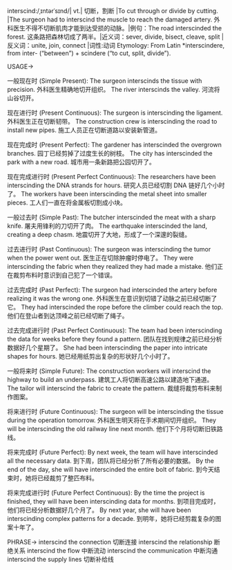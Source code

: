 interscind:/ˌɪntərˈsɪnd/| vt.| 切断，割断 |To cut through or divide by cutting. |The surgeon had to interscind the muscle to reach the damaged artery. 外科医生不得不切断肌肉才能到达受损的动脉。|例句：The road interscinded the forest. 这条路把森林切成了两半。|近义词：sever, divide, bisect, cleave, split |反义词：unite, join, connect |词性:动词
Etymology: From Latin *interscindere, from inter- (“between”) + scindere (“to cut, split, divide”).

USAGE->

一般现在时 (Simple Present):
The surgeon interscinds the tissue with precision.  外科医生精确地切开组织。
The river interscinds the valley.  河流将山谷切开。

现在进行时 (Present Continuous):
The surgeon is interscinding the ligament. 外科医生正在切断韧带。
The construction crew is interscinding the road to install new pipes. 施工人员正在切断道路以安装新管道。

现在完成时 (Present Perfect):
The gardener has interscinded the overgrown branches. 园丁已经剪掉了过度生长的树枝。
The city has interscinded the park with a new road. 城市用一条新路把公园切开了。

现在完成进行时 (Present Perfect Continuous):
The researchers have been interscinding the DNA strands for hours. 研究人员已经切割 DNA 链好几个小时了。
The workers have been interscinding the metal sheet into smaller pieces. 工人们一直在将金属板切割成小块。

一般过去时 (Simple Past):
The butcher interscinded the meat with a sharp knife. 屠夫用锋利的刀切开了肉。
The earthquake interscinded the land, creating a deep chasm. 地震切开了大地，形成了一个深邃的裂缝。

过去进行时 (Past Continuous):
The surgeon was interscinding the tumor when the power went out.  医生正在切除肿瘤时停电了。
They were interscinding the fabric when they realized they had made a mistake. 他们正在裁剪布料时意识到自己犯了一个错误。

过去完成时 (Past Perfect):
The surgeon had interscinded the artery before realizing it was the wrong one. 外科医生在意识到切错了动脉之前已经切断了它。
They had interscinded the rope before the climber could reach the top. 他们在登山者到达顶峰之前已经切断了绳子。


过去完成进行时 (Past Perfect Continuous):
The team had been interscinding the data for weeks before they found a pattern.  团队在找到规律之前已经分析数据好几个星期了。
She had been interscinding the paper into intricate shapes for hours. 她已经用纸剪出复杂的形状好几个小时了。


一般将来时 (Simple Future):
The construction workers will interscind the highway to build an underpass. 建筑工人将切断高速公路以建造地下通道。
The tailor will interscind the fabric to create the pattern.  裁缝将裁剪布料来制作图案。

将来进行时 (Future Continuous):
The surgeon will be interscinding the tissue during the operation tomorrow.  外科医生明天将在手术期间切开组织。
They will be interscinding the old railway line next month.  他们下个月将切断旧铁路线。

将来完成时 (Future Perfect):
By next week, the team will have interscinded all the necessary data. 到下周，团队将已经分析了所有必要的数据。
By the end of the day, she will have interscinded the entire bolt of fabric. 到今天结束时，她将已经裁剪了整匹布料。

将来完成进行时 (Future Perfect Continuous):
By the time the project is finished, they will have been interscinding data for months.  到项目完成时，他们将已经分析数据好几个月了。
By next year, she will have been interscinding complex patterns for a decade. 到明年，她将已经剪裁复杂的图案十年了。



PHRASE->
interscind the connection  切断连接
interscind the relationship  断绝关系
interscind the flow  中断流动
interscind the communication  中断沟通
interscind the supply lines 切断补给线
